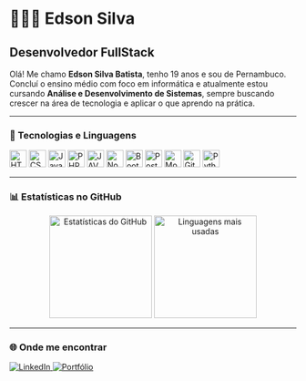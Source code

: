 # 👩🏻‍💻 Edson Silva

## Desenvolvedor FullStack

Olá! Me chamo **Edson Silva Batista**, tenho 19 anos e sou de Pernambuco.  
Concluí o ensino médio com foco em informática e atualmente estou cursando **Análise e Desenvolvimento de Sistemas**, sempre buscando crescer na área de tecnologia e aplicar o que aprendo na prática.

---

### 🤖 Tecnologias e Linguagens

<p>
  <img alt="HTML" title="HTML" width="30" src="https://cdn.jsdelivr.net/gh/devicons/devicon@latest/icons/html5/html5-original.svg" />
  <img alt="CSS" title="CSS" width="30" src="https://cdn.jsdelivr.net/gh/devicons/devicon@latest/icons/css3/css3-original.svg" />
  <img alt="JavaScript" title="JavaScript" width="30" src="https://cdn.jsdelivr.net/gh/devicons/devicon@latest/icons/javascript/javascript-original.svg" />
  <img alt="PHP" title="PHP" width="30" src="https://cdn.jsdelivr.net/gh/devicons/devicon@latest/icons/php/php-original.svg" />
  <img alt="JAVA" title="PHP" width="30" src="https://cdn.jsdelivr.net/gh/devicons/devicon@latest/icons/php/java-original.svg" />
  <img alt="Node.js" title="Node.js" width="30" src="https://cdn.jsdelivr.net/gh/devicons/devicon@latest/icons/nodejs/nodejs-original.svg" />
  <img alt="Bootstrap" title="Bootstrap" width="30" src="https://cdn.jsdelivr.net/gh/devicons/devicon@latest/icons/bootstrap/bootstrap-original.svg" />
  <img alt="PostgreSQL" title="PostgreSQL" width="30" src="https://cdn.jsdelivr.net/gh/devicons/devicon@latest/icons/postgresql/postgresql-original.svg" />
  <img alt="MongoDB" title="MongoDB" width="30" src="https://cdn.jsdelivr.net/gh/devicons/devicon@latest/icons/mongodb/mongodb-original.svg" />
  <img alt="Git" title="Git" width="30" src="https://cdn.jsdelivr.net/gh/devicons/devicon@latest/icons/git/git-original.svg" />
  <img alt="Python" title="Python" width="30" src="https://cdn.jsdelivr.net/gh/devicons/devicon@latest/icons/python/python-original.svg" />
</p>

---

### 📊 Estatísticas no GitHub

<p align="center">
  <img 
    src="https://github-readme-stats.vercel.app/api?username=edson-syl&show_icons=true&theme=tokyonight&include_all_commits=true&locale=pt-br" 
    alt="Estatísticas do GitHub" 
    height="180"
  />
  <img 
    src="https://github-readme-stats.vercel.app/api/top-langs/?username=edson-syl&theme=tokyonight&layout=compact&custom_title=Tecnologias+mais+usadas" 
    alt="Linguagens mais usadas" 
    height="180"
  />
</p>

---

### 🌐 Onde me encontrar

<p>
  <a href="https://www.linkedin.com/in/edsonsilvabat/" target="_blank" rel="noopener noreferrer">
    <img alt="LinkedIn" title="Me adiciona lá no LinkedIn!" src="https://img.shields.io/badge/LinkedIn-0A66C2?style=for-the-badge&logo=linkedin&logoColor=white" />
  </a>
  <a href="https://edson-syl.github.io/portfolio/" target="_blank" rel="noopener noreferrer">
    <img alt="Portfólio" title="Acesse meu portfólio" src="https://img.shields.io/badge/Portf%C3%B3lio-000?style=for-the-badge&logo=githubpages&logoColor=white" />
  </a>
</p>
